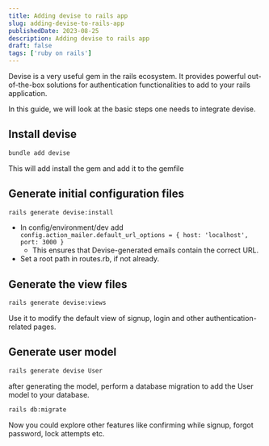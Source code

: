 ```yaml
---
title: Adding devise to rails app
slug: adding-devise-to-rails-app
publishedDate: 2023-08-25
description: Adding devise to rails app
draft: false
tags: ['ruby on rails']
---
```


Devise is a very useful gem in the rails ecosystem. It provides powerful out-of-the-box solutions for authentication functionalities to add to your rails application.

In this guide, we will look at the basic steps one needs to integrate devise.

## Install devise

```bash
bundle add devise
```

This will add install the gem and add it to the gemfile

## Generate initial configuration files

```bash
rails generate devise:install
```

-   In config/environment/dev add `config.action_mailer.default_url_options = { host: 'localhost', port: 3000 }`
    -   This ensures that Devise-generated emails contain the correct URL.
-   Set a root path in routes.rb, if not already.

## Generate the view files

```bash
rails generate devise:views
```

Use it to modify the default view of signup, login and other authentication-related pages.

## Generate user model

```bash
rails generate devise User
```

after generating the model, perform a database migration to add the User model to your database.

```bash
rails db:migrate
```

Now you could explore other features like confirming while signup, forgot password, lock attempts etc.
